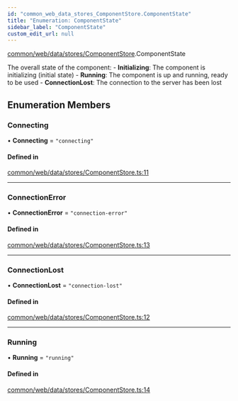 ```yaml
---
id: "common_web_data_stores_ComponentStore.ComponentState"
title: "Enumeration: ComponentState"
sidebar_label: "ComponentState"
custom_edit_url: null
---
```


[common/web/data/stores/ComponentStore](../modules/common_web_data_stores_ComponentStore.md).ComponentState

The overall state of the component:
    - **Initializing**: The component is initializing (initial state)
    - **Running**: The component is up and running, ready to be used
    - **ConnectionLost**: The connection to the server has been lost

## Enumeration Members

### Connecting

• **Connecting** = ``"connecting"``

#### Defined in

[common/web/data/stores/ComponentStore.ts:11](https://github.com/Soroush9978/rds-ng/blob/9a997cb/src/common/web/data/stores/ComponentStore.ts#L11)

___

### ConnectionError

• **ConnectionError** = ``"connection-error"``

#### Defined in

[common/web/data/stores/ComponentStore.ts:13](https://github.com/Soroush9978/rds-ng/blob/9a997cb/src/common/web/data/stores/ComponentStore.ts#L13)

___

### ConnectionLost

• **ConnectionLost** = ``"connection-lost"``

#### Defined in

[common/web/data/stores/ComponentStore.ts:12](https://github.com/Soroush9978/rds-ng/blob/9a997cb/src/common/web/data/stores/ComponentStore.ts#L12)

___

### Running

• **Running** = ``"running"``

#### Defined in

[common/web/data/stores/ComponentStore.ts:14](https://github.com/Soroush9978/rds-ng/blob/9a997cb/src/common/web/data/stores/ComponentStore.ts#L14)
